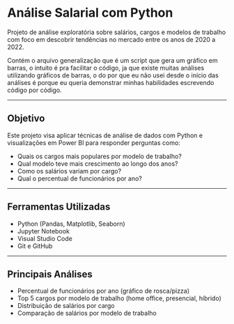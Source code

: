 # Análise Salarial com Python

Projeto de análise exploratória sobre salários, cargos e modelos de trabalho com foco em descobrir tendências no mercado entre os anos de 2020 a 2022.

Contém o arquivo generalização que é um script que gera um gráfico em barras, o intuito é pra facilitar o código, ja que existe muitas análises utilizando gráficos de barras, o do por que eu não usei desde o início das análises é porque eu queria demonstrar minhas habilidades escrevendo código por código.

---

## Objetivo

Este projeto visa aplicar técnicas de análise de dados com Python e visualizações em Power BI para responder perguntas como:

- Quais os cargos mais populares por modelo de trabalho?
- Qual modelo teve mais crescimento ao longo dos anos?
- Como os salários variam por cargo?
- Qual o percentual de funcionários por ano?

---

## Ferramentas Utilizadas

- Python (Pandas, Matplotlib, Seaborn)
- Jupyter Notebook
- Visual Studio Code
- Git e GitHub

---

## Principais Análises

- Percentual de funcionários por ano (gráfico de rosca/pizza)
- Top 5 cargos por modelo de trabalho (home office, presencial, híbrido)
- Distribuição de salários por cargo
- Comparação de salários por modelo de trabalho